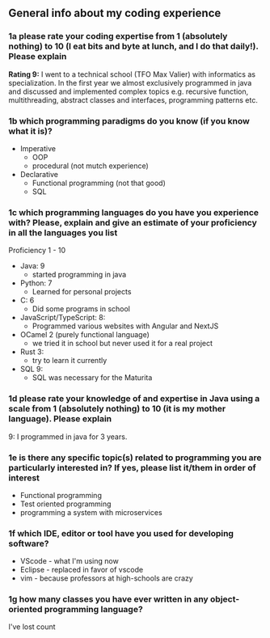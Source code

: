 ## General info about my coding experience

### 1a please rate your coding expertise from 1 (absolutely nothing) to 10 (I eat bits and byte at lunch, and I do that daily!). Please explain
**Rating 9:**
I went to a technical school (TFO Max Valier) with informatics as specialization. In the first year we almost exclusively programmed in java and discussed and implemented complex topics e.g. recursive function, multithreading, abstract classes and interfaces, programming patterns etc.

### 1b which programming paradigms do you know (if you know what it is)?
-  Imperative
	- OOP
	- procedural (not mutch experience)
-  Declarative
	- Functional programming (not that good)
	- SQL 
### 1c which programming languages do you have you experience with? Please, explain and give an estimate of your proficiency in all the languages you list
Proficiency 1 - 10
- Java: 9
	- started programming in java
- Python: 7
	- Learned for personal projects
- C: 6
	- Did some programs in school
- JavaScript/TypeScript: 8:
	- Programmed various websites with Angular and NextJS
- OCamel 2 (purely functional language)
	-  we tried it in school but never used it for a real project
- Rust 3:
	- try to learn it currently
- SQL 9:
	- SQL was necessary for the Maturita
### 1d please rate your knowledge of and expertise in Java using a scale from 1 (absolutely nothing) to 10 (it is my mother language). Please explain
9:
I programmed in java for 3 years. 
### 1e is there any specific topic(s) related to programming you are particularly interested in? If yes, please list it/them in order of interest
- Functional programming
- Test oriented programming
- programming a system with microservices
### 1f which IDE, editor or tool have you used for developing software?
- VScode - what I'm using now
- Eclipse - replaced in favor of vscode
- vim - because professors at high-schools are crazy
### 1g how many classes you have ever written in any object-oriented programming language?
I've lost count
